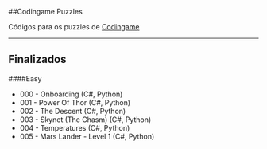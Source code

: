 ##Codingame Puzzles

Códigos para os puzzles de [Codingame]

-----

Finalizados
--
####Easy
* 000 - Onboarding (C#, Python)
* 001 - Power Of Thor (C#, Python)
* 002 - The Descent (C#, Python)
* 003 - Skynet (The Chasm) (C#, Python)
* 004 - Temperatures (C#, Python)
* 005 - Mars Lander - Level 1 (C#, Python)


[Codingame]:http://www.cogingame.com/puzzles
